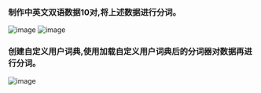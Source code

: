 ### 制作中英文双语数据10对,将上述数据进行分词。
![image](https://github.com/bige1997372/Database-Principle2/blob/master/%E7%AC%AC%E5%85%AB%E5%91%A8/%E8%AF%BE%E5%A0%82%E4%BD%9C%E4%B8%9A/jieba%E4%B8%AD%E6%96%87.png)
![image](https://github.com/bige1997372/Database-Principle2/blob/master/%E7%AC%AC%E5%85%AB%E5%91%A8/%E8%AF%BE%E5%A0%82%E4%BD%9C%E4%B8%9A/jieba%E8%8B%B1%E6%96%87.jpg)

### 创建自定义用户词典,使用加载自定义用户词典后的分词器对数据再进行分词。
![image](https://github.com/bige1997372/Database-Principle2/blob/master/%E7%AC%AC%E5%85%AB%E5%91%A8/%E8%AF%BE%E5%A0%82%E4%BD%9C%E4%B8%9A/jieba%E8%87%AA%E5%AE%9A%E4%B9%89%E8%AF%8D%E5%85%B8.png)
